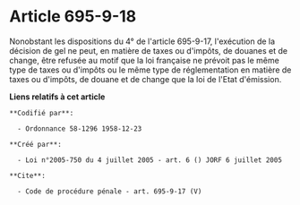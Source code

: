 # Article 695-9-18

Nonobstant les dispositions du 4° de l'article 695-9-17, l'exécution de la décision de gel ne peut, en matière de taxes ou
d'impôts, de douanes et de change, être refusée au motif que la loi française ne prévoit pas le même type de taxes ou
d'impôts ou le même type de réglementation en matière de taxes ou d'impôts, de douane et de change que la loi de l'Etat
d'émission.

**Liens relatifs à cet article**

	**Codifié par**:

	  - Ordonnance 58-1296 1958-12-23

	**Créé par**:

	  - Loi n°2005-750 du 4 juillet 2005 - art. 6 () JORF 6 juillet 2005

	**Cite**:

	  - Code de procédure pénale - art. 695-9-17 (V)
